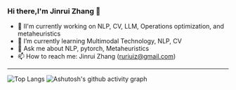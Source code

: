 
### Hi there,I'm Jinrui Zhang 👋
- 🔭 II'm currently working on NLP, CV, LLM, Operations optimization, and metaheuristics
- 🌱 I’m currently learning Multimodal Technology, NLP, CV
- 💬 Ask me about <highlight>NLP, pytorch, Metaheuristics</highlight>
- 📫 How to reach me: Jinrui Zhang (ruriuiz@gmail.com)
<!--
**** is a ✨ _special_ ✨ repository because its `README.md` (this file) appears on your GitHub profile.

Here are some ideas to get you started:

- 🔭 I’m currently working on ...
- 🌱 I’m currently learning ...
- 👯 I’m looking to collaborate on ...
- 🤔 I’m looking for help with ...
- 💬 Ask me about ...
- 📫 How to reach me: ...
- 😄 Pronouns: ...
- ⚡ Fun fact: ...
-->


---

![Top Langs](https://github-readme-stats-git-masterrstaa-rickstaa.vercel.app/api/top-langs/?username=Ruiruiz30&langs_count=3&hide=javascript,go,html,css,tex,Roff)
![Ashutosh's github activity graph](https://github-readme-activity-graph.vercel.app/graph?username=Ruiruiz30)
